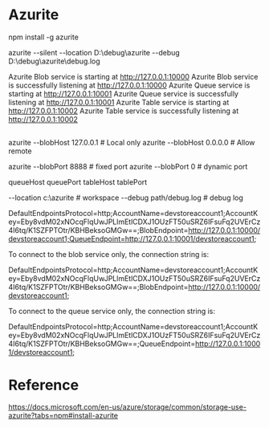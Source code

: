 # Azurite

npm install -g azurite

azurite --silent --location D:\debug\azurite --debug D:\debug\azurite\debug.log

Azurite Blob service is starting at http://127.0.0.1:10000
Azurite Blob service is successfully listening at http://127.0.0.1:10000
Azurite Queue service is starting at http://127.0.0.1:10001
Azurite Queue service is successfully listening at http://127.0.0.1:10001
Azurite Table service is starting at http://127.0.0.1:10002
Azurite Table service is successfully listening at http://127.0.0.1:10002


##

azurite --blobHost 127.0.0.1    # Local only
azurite --blobHost 0.0.0.0      # Allow remote

azurite --blobPort 8888         # fixed port
azurite --blobPort 0            # dynamic port

queueHost 
queuePort 
tableHost 
tablePort 

--location c:\azurite   # workspace
--debug path/debug.log  # debug log


<appSettings>
  <add key="StorageConnectionString" value="UseDevelopmentStorage=true" />
</appSettings>


DefaultEndpointsProtocol=http;AccountName=devstoreaccount1;AccountKey=Eby8vdM02xNOcqFlqUwJPLlmEtlCDXJ1OUzFT50uSRZ6IFsuFq2UVErCz4I6tq/K1SZFPTOtr/KBHBeksoGMGw==;BlobEndpoint=http://127.0.0.1:10000/devstoreaccount1;QueueEndpoint=http://127.0.0.1:10001/devstoreaccount1;

To connect to the blob service only, the connection string is:

DefaultEndpointsProtocol=http;AccountName=devstoreaccount1;AccountKey=Eby8vdM02xNOcqFlqUwJPLlmEtlCDXJ1OUzFT50uSRZ6IFsuFq2UVErCz4I6tq/K1SZFPTOtr/KBHBeksoGMGw==;BlobEndpoint=http://127.0.0.1:10000/devstoreaccount1;

To connect to the queue service only, the connection string is:

DefaultEndpointsProtocol=http;AccountName=devstoreaccount1;AccountKey=Eby8vdM02xNOcqFlqUwJPLlmEtlCDXJ1OUzFT50uSRZ6IFsuFq2UVErCz4I6tq/K1SZFPTOtr/KBHBeksoGMGw==;QueueEndpoint=http://127.0.0.1:10001/devstoreaccount1;



# Reference

https://docs.microsoft.com/en-us/azure/storage/common/storage-use-azurite?tabs=npm#install-azurite
